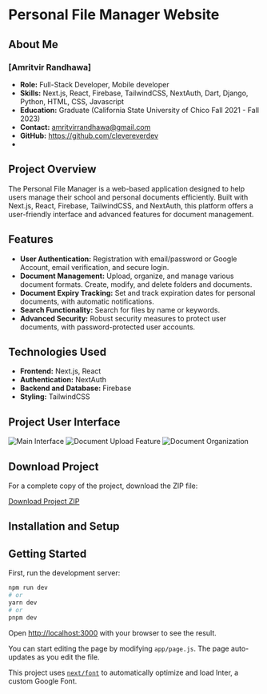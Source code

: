 # Personal File Manager Website

## About Me
### [Amritvir Randhawa]
- **Role:** Full-Stack Developer, Mobile developer
- **Skills:** Next.js, React, Firebase, TailwindCSS, NextAuth, Dart, Django, Python, HTML, CSS, Javascript
- **Education:** Graduate (California State University of Chico Fall 2021 - Fall 2023)
- **Contact:** amritvirrandhawa@gmail.com
- **GitHub:** https://github.com/clevereverdev
- 
## Project Overview
The Personal File Manager is a web-based application designed to help users manage their school and personal documents efficiently. Built with Next.js, React, Firebase, TailwindCSS, and NextAuth, this platform offers a user-friendly interface and advanced features for document management.

## Features
- **User Authentication:** Registration with email/password or Google Account, email verification, and secure login.
- **Document Management:** Upload, organize, and manage various document formats. Create, modify, and delete folders and documents.
- **Document Expiry Tracking:** Set and track expiration dates for personal documents, with automatic notifications.
- **Search Functionality:** Search for files by name or keywords.
- **Advanced Security:** Robust security measures to protect user documents, with password-protected user accounts.

## Technologies Used
- **Frontend:** Next.js, React
- **Authentication:** NextAuth
- **Backend and Database:** Firebase
- **Styling:** TailwindCSS

## Project User Interface

![Main Interface](images/main-interface.jpg)
![Document Upload Feature](images/upload-feature.jpg)
![Document Organization](images/document-organization.jpg)

## Download Project

For a complete copy of the project, download the ZIP file:

[Download Project ZIP](https://github.com/clevereverdev/Documo/archive/refs/heads/main.zip)



## Installation and Setup
## Getting Started

First, run the development server:

```bash
npm run dev
# or
yarn dev
# or
pnpm dev
```

Open [http://localhost:3000](http://localhost:3000) with your browser to see the result.

You can start editing the page by modifying `app/page.js`. The page auto-updates as you edit the file.

This project uses [`next/font`](https://nextjs.org/docs/basic-features/font-optimization) to automatically optimize and load Inter, a custom Google Font.

